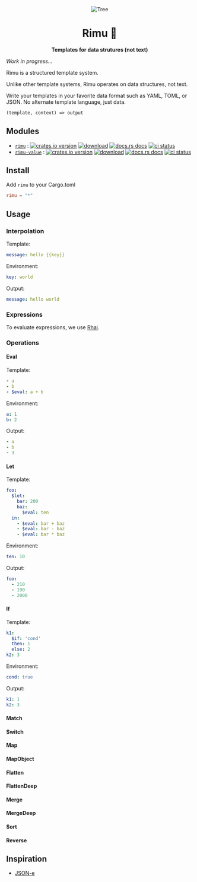 <div align="center">
  <img
    alt="Tree"
    src="https://i.imgur.com/edQ8A2am.png"
  />
</div>

<h1 align="center">Rimu 🌲</h1>

<div align="center">
  <strong>
    Templates for data strutures (not text)
  </strong>
</div>

_Work in progress..._

Rimu is a structured template system.

Unlike other template systems, Rimu operates on data structures, not text.

Write your templates in your favorite data format such as YAML, TOML, or JSON. No alternate template language, just data.

```txt
(template, context) => output
```

## Modules

- [`rimu`](./rimu/) : [![crates.io version](https://img.shields.io/crates/v/rimu.svg?style=flat-square)](https://crates.io/crates/rimu) [![download](https://img.shields.io/crates/d/rimu.svg?style=flat-square)](https://crates.io/crates/rimu) [![docs.rs docs](https://img.shields.io/badge/docs-latest-blue.svg?style=flat-square)](https://docs.rs/rimu) [![ci status](https://img.shields.io/github/actions/workflow/status/ahdinosaur/rimu/rust.yml?branch=main&style=flat-square)](https://github.com/ahdinosaur/rimu/actions/workflows/rust.yml)
- [`rimu-value`](./rimu-value) : [![crates.io version](https://img.shields.io/crates/v/rimu-value.svg?style=flat-square)](https://crates.io/crates/rimu-value) [![download](https://img.shields.io/crates/d/rimu-value.svg?style=flat-square)](https://crates.io/crates/rimu-value) [![docs.rs docs](https://img.shields.io/badge/docs-latest-blue.svg?style=flat-square)](https://docs.rs/rimu-value) [![ci status](https://img.shields.io/github/actions/workflow/status/ahdinosaur/rimu-value/rust.yml?branch=main&style=flat-square)](https://github.com/ahdinosaur/rimu-value/actions/workflows/rust.yml)

## Install

Add `rimu` to your Cargo.toml

```toml
rimu = "*"
```

## Usage

### Interpolation

Template:

```yaml
message: hello {{key}}
```

Environment:

```yaml
key: world
```

Output:

```yaml
message: hello world
```

### Expressions

To evaluate expressions, we use [Rhai](https://rhai.rs/).

### Operations

#### Eval

Template:

```yaml
- a
- b
- $eval: a + b
```

Environment:

```yaml
a: 1
b: 2
```

Output:

```yaml
- a
- b
- 3
```

#### Let

Template:

```yaml
foo:
  $let:
    bar: 200
    baz:
      $eval: ten
  in:
    - $eval: bar + baz
    - $eval: bar - baz
    - $eval: bar * baz
```

Environment:

```yaml
ten: 10
```

Output:

```yaml
foo:
  - 210
  - 190
  - 2000
```

#### If

Template:

```yaml
k1:
  $if: 'cond'
  then: 1
  else: 2
k2: 3
```

Environment:

```yaml
cond: true
```

Output:

```yaml
k1: 1
k2: 3
```

#### Match
#### Switch
#### Map
#### MapObject
#### Flatten
#### FlattenDeep
#### Merge
#### MergeDeep
#### Sort
#### Reverse

## Inspiration

- [JSON-e](https://json-e.js.org/)
